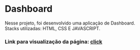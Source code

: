 # Dashboard
Nesse projeto, foi desenvolvido uma aplicação de Dashboard.<br />
Stacks utilizadas: HTML, CSS E JAVASCRIPT.

<h3>Link para visualização da página: <a href="https://dashboard-ashen-pi.vercel.app/" target="_blank">click</a></h3>
